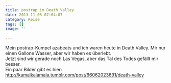 ```yaml
---
title: postrap im Death Valley
date: 2013-11-05 07:04:07
category: Reise
tags: []
image: ''

---
```


Mein postrap-Kumpel azabeats und ich waren heute in Death Valley. Mir nur einen Gallone Wasser, aber wir haben es überlebt.  
Jetzt sind wir gerade noch Las Vegas, aber das Tal des Todes gefällt mir besser.  
Ein paar Bilder gibt es hier:
http://kamalkalamala.tumblr.com/post/66062023691/death-valley
